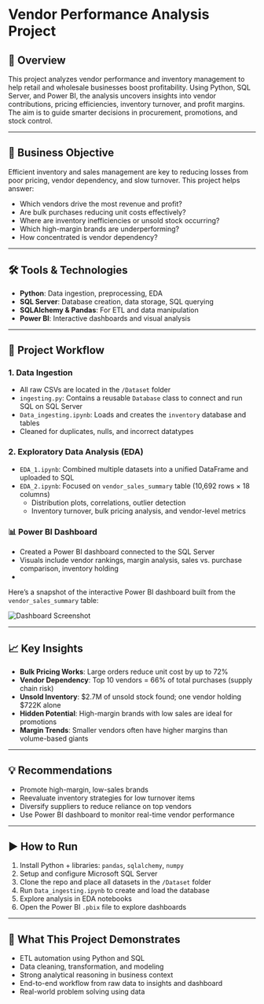 # Vendor Performance Analysis Project

## 📌 Overview
This project analyzes vendor performance and inventory management to help retail and wholesale businesses boost profitability. Using Python, SQL Server, and Power BI, the analysis uncovers insights into vendor contributions, pricing efficiencies, inventory turnover, and profit margins. The aim is to guide smarter decisions in procurement, promotions, and stock control.

---

## 🧠 Business Objective
Efficient inventory and sales management are key to reducing losses from poor pricing, vendor dependency, and slow turnover. This project helps answer:

- Which vendors drive the most revenue and profit?
- Are bulk purchases reducing unit costs effectively?
- Where are inventory inefficiencies or unsold stock occurring?
- Which high-margin brands are underperforming?
- How concentrated is vendor dependency?

---

## 🛠 Tools & Technologies
- **Python**: Data ingestion, preprocessing, EDA  
- **SQL Server**: Database creation, data storage, SQL querying  
- **SQLAlchemy & Pandas**: For ETL and data manipulation  
- **Power BI**: Interactive dashboards and visual analysis  

---

## 🔁 Project Workflow

### 1. Data Ingestion
- All raw CSVs are located in the `/Dataset` folder
- `ingesting.py`: Contains a reusable `Database` class to connect and run SQL on SQL Server
- `Data_ingesting.ipynb`: Loads and creates the `inventory` database and tables
- Cleaned for duplicates, nulls, and incorrect datatypes

### 2. Exploratory Data Analysis (EDA)
- `EDA_1.ipynb`: Combined multiple datasets into a unified DataFrame and uploaded to SQL
- `EDA_2.ipynb`: Focused on `vendor_sales_summary` table (10,692 rows × 18 columns)
  - Distribution plots, correlations, outlier detection
  - Inventory turnover, bulk pricing analysis, and vendor-level metrics

###  📊 Power BI Dashboard
- Created a Power BI dashboard connected to the SQL Server
- Visuals include vendor rankings, margin analysis, sales vs. purchase comparison, inventory holding
-

Here’s a snapshot of the interactive Power BI dashboard built from the `vendor_sales_summary` table:

![Dashboard Screenshot](https://github.com/user-attachments/assets/ebcf09ad-b931-463b-a7c2-89ddabde0665)



---

## 📈 Key Insights

- **Bulk Pricing Works**: Large orders reduce unit cost by up to 72%
- **Vendor Dependency**: Top 10 vendors = 66% of total purchases (supply chain risk)
- **Unsold Inventory**: $2.7M of unsold stock found; one vendor holding $722K alone
- **Hidden Potential**: High-margin brands with low sales are ideal for promotions
- **Margin Trends**: Smaller vendors often have higher margins than volume-based giants

---

## 💡 Recommendations

- Promote high-margin, low-sales brands
- Reevaluate inventory strategies for low turnover items
- Diversify suppliers to reduce reliance on top vendors
- Use Power BI dashboard to monitor real-time vendor performance

---

## ▶️ How to Run

1. Install Python + libraries: `pandas`, `sqlalchemy`, `numpy`
2. Setup and configure Microsoft SQL Server
3. Clone the repo and place all datasets in the `/Dataset` folder
4. Run `Data_ingesting.ipynb` to create and load the database
5. Explore analysis in EDA notebooks
6. Open the Power BI `.pbix` file to explore dashboards

---

## 🧠 What This Project Demonstrates

- ETL automation using Python and SQL
- Data cleaning, transformation, and modeling
- Strong analytical reasoning in business context
- End-to-end workflow from raw data to insights and dashboard
- Real-world problem solving using data


